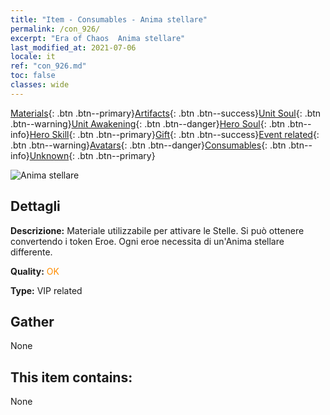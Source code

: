 ```yaml
---
title: "Item - Consumables - Anima stellare"
permalink: /con_926/
excerpt: "Era of Chaos  Anima stellare"
last_modified_at: 2021-07-06
locale: it
ref: "con_926.md"
toc: false
classes: wide
---
```

 [Materials](/ItemsIT/){: .btn .btn--primary}[Artifacts](/ItemsIT/Artifacts/){: .btn .btn--success}[Unit Soul](/ItemsIT/UnitSoul/){: .btn .btn--warning}[Unit Awakening](/ItemsIT/UnitAwakening/){: .btn .btn--danger}[Hero Soul](/ItemsIT/HeroSoul/){: .btn .btn--info}[Hero Skill](/ItemsIT/HeroSkill/){: .btn .btn--primary}[Gift](/ItemsIT/Gift/){: .btn .btn--success}[Event related](/ItemsIT/Events/){: .btn .btn--warning}[Avatars](/ItemsIT/Avatars/){: .btn .btn--danger}[Consumables](/ItemsIT/Consumables/){: .btn .btn--info}[Unknown](/ItemsIT/Unknown/){: .btn .btn--primary}

 ![Anima stellare](/images/t/i_40014.png)

## Dettagli
 **Descrizione:** Materiale utilizzabile per attivare le Stelle. Si può ottenere convertendo i token Eroe. Ogni eroe necessita di un'Anima stellare differente.

 **Quality:** <span style="color: #FF8C00">OK</span>

 **Type:** VIP related

## Gather

  None

## This item contains:

  None


